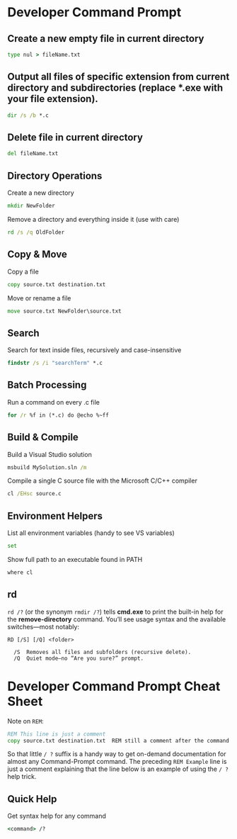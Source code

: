 # Developer Command Prompt

## Create a new empty file in current directory
```cmd
type nul > fileName.txt
```

## Output all files of specific extension from current directory and subdirectories (replace *.exe with your file extension).
```cmd
dir /s /b *.c
```

## Delete file in current directory
```cmd
del fileName.txt
```

## Directory Operations

Create a new directory
```cmd
mkdir NewFolder
```

Remove a directory and everything inside it (use with care)
```cmd
rd /s /q OldFolder
```

## Copy & Move

Copy a file
```cmd
copy source.txt destination.txt
```

Move or rename a file
```cmd
move source.txt NewFolder\source.txt
```

## Search

Search for text inside files, recursively and case-insensitive
```cmd
findstr /s /i "searchTerm" *.c
```

## Batch Processing

Run a command on every .c file
```cmd
for /r %f in (*.c) do @echo %~ff
```

## Build & Compile
Build a Visual Studio solution
```cmd
msbuild MySolution.sln /m
```

Compile a single C source file with the Microsoft C/C++ compiler
```cmd
cl /EHsc source.c
```

## Environment Helpers

List all environment variables (handy to see VS variables)
```cmd
set
```

Show full path to an executable found in PATH
```cmd
where cl
```

## rd

`rd /?` (or the synonym `rmdir /?`) tells **cmd.exe** to print the built-in help for the **remove-directory** command. You’ll see usage syntax and the available switches—most notably:

```
RD [/S] [/Q] <folder>

  /S  Removes all files and subfolders (recursive delete).
  /Q  Quiet mode—no “Are you sure?” prompt.
```
# Developer Command Prompt Cheat Sheet
Note on `REM`:
```cmd
REM This line is just a comment
copy source.txt destination.txt  REM still a comment after the command
```

So that little `/ ?` suffix is a handy way to get on-demand documentation for almost any Command-Prompt command.
The preceding `REM Example` line is just a comment explaining that the line below is an example of using the `/ ?` help trick.

## Quick Help

Get syntax help for any command
```cmd
<command> /?
```


